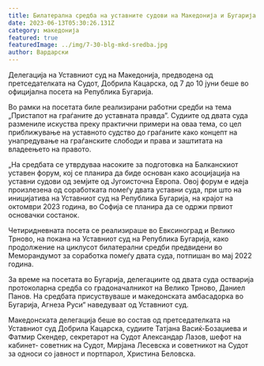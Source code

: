 ```yaml
---
title: Билатерална средба на уставните судови на Македонија и Бугарија
date: 2023-06-13T05:30:26.131Z
category: македонија
featured: true
featuredImage: ../img/7-30-blg-mkd-sredba.jpg
author: Вардарски
---
```

<!--StartFragment-->

Делегација на Уставниот суд на Македонија, предводена од претседателката на Судот, Добрила Кацарска, од 7 до 10 јуни беше во официјална посета на Република Бугарија.



<!--EndFragment--><!--StartFragment-->

Во рамки на посетата биле реализирани работни средби на тема „Пристапот на граѓаните до уставната правда”. Судиите од двата суда размениле искуства преку практични примери на оваа тема, со цел приближување на уставното судство до граѓаните како концепт на унапредување на граѓанските слободи и права и заштитата на владеењето на правото.

„На средбата се утврдуваа насоките за подготовка на Балканскиот уставен форум, кој се планира да биде основан како асоцијација на уставни судови од земјите од Југоисточна Европа. Овој форум е идеја произлезена од соработката помеѓу двата уставни суда, при што на иницијатива на Уставниот суд на Република Бугарија, на крајот на октомври 2023 година, во Софија се планира да се одржи првиот основачки состанок.

Четиридневната посета се реализираше во Евксиноград и Велико Трново, на покана на Уставниот суд на Република Бугарија, како продолжение на циклусот билатерални средби предвидени во Меморандумот за соработка помеѓу двата суда, потпишан во мај 2022 година.

За време на посетата во Бугарија, делегациите од двата суда остварија протоколарна средба со градоначалникот на Велико Трново, Даниел Панов. На средбата присуствуваше и македонската амбасадорка во Бугарија, Агнеза Руси“ наведуваат од Уставниот суд.

Македонската делегација беше во состав од претседателката на Уставниот суд Добрила Кацарска, судиите Татјана Васиќ-Бозаџиева и Фатмир Скендер, секретарот на Судот Александар Лазов, шефот на кабинет- советник на Судот, Мирјана Лесевска и советникот на Судот за односи со јавност и портпарол, Христина Беловска.

<!--EndFragment-->